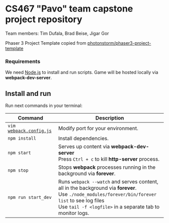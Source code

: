 # CS467 "Pavo" team capstone project repository
Team members: Tim Dufala, Brad Beise, Jigar Gor

Phaser 3 Project Template copied from [photonstorm/phaser3-project-template](https://github.com/photonstorm/phaser3-project-template)

### Requirements

We need [Node.js](https://nodejs.org) to install and run scripts.
Game will be hosted locally via **webpack-dev-server**.

## Install and run

Run next commands in your terminal:

| Command | Description |
|---------|-------------|
| `vim `[`webpack.config.js`](webpack.config.js) | Modify port for your environment. |
| `npm install` | Install dependencies. |
| `npm start`  | Serves up content via **webpack-dev-server** <br> Press `Ctrl + c` to kill **http-server** process. |
| `npm stop`  | Stops **webpack** processes running in the background via **forever**. |
| `npm run start_dev` | Runs `webpack --watch` and serves content, all in the background via **forever**. <br> Use `./node_modules/forever/bin/forever list` to see log files <br> Use `tail -f <logfile>` in a separate tab to monitor logs. |

